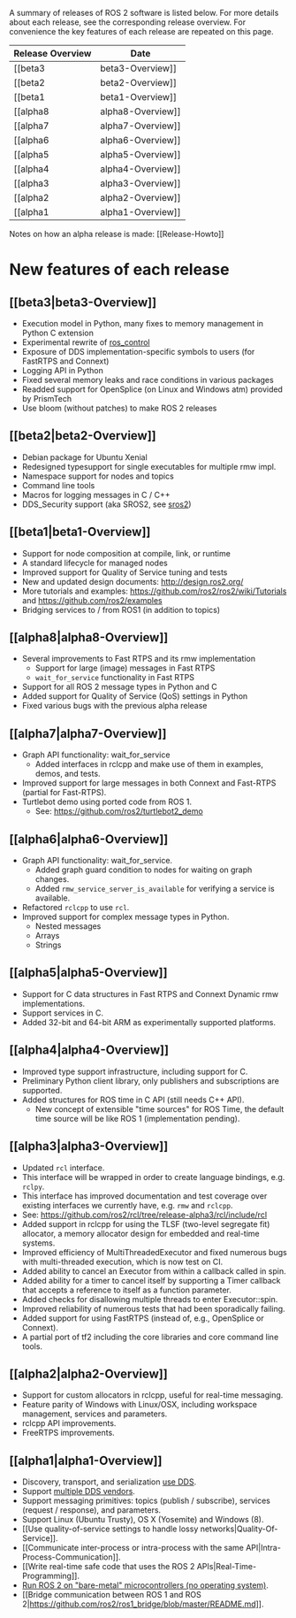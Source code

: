 A summary of releases of ROS 2 software is listed below.
For more details about each release, see the corresponding release overview.
For convenience the key features of each release are repeated on this page.

| Release Overview | Date |
| --- | --- |
| [[beta3|beta3-Overview]] | 13 September 2017 |
| [[beta2|beta2-Overview]] | 5 July 2017 |
| [[beta1|beta1-Overview]] | 19 December 2016 |
| [[alpha8|alpha8-Overview]] | 4 October 2016 |
| [[alpha7|alpha7-Overview]] | 11 July 2016 |
| [[alpha6|alpha6-Overview]] | 1 June 2016 |
| [[alpha5|alpha5-Overview]] | 5 April 2016 |
| [[alpha4|alpha4-Overview]] | 17 February 2016 |
| [[alpha3|alpha3-Overview]] | 18 December 2015 |
| [[alpha2|alpha2-Overview]] | 3 November 2015 |
| [[alpha1|alpha1-Overview]] | 31 August 2015 |

Notes on how an alpha release is made: [[Release-Howto]]


# New features of each release


## [[beta3|beta3-Overview]]
- Execution model in Python, many fixes to memory management in Python C extension
- Experimental rewrite of [ros_control](https://github.com/ros2/ros2_control)
- Exposure of DDS implementation-specific symbols to users (for FastRTPS and Connext)
- Logging API in Python
- Fixed several memory leaks and race conditions in various packages
- Readded support for OpenSplice (on Linux and Windows atm) provided by PrismTech
- Use bloom (without patches) to make ROS 2 releases


## [[beta2|beta2-Overview]]
- Debian package for Ubuntu Xenial
- Redesigned typesupport for single executables for multiple rmw impl.
- Namespace support for nodes and topics
- Command line tools
- Macros for logging messages in C / C++
- DDS_Security support (aka SROS2, see [sros2](https://github.com/ros2/sros2))


## [[beta1|beta1-Overview]]
- Support for node composition at compile, link, or runtime
- A standard lifecycle for managed nodes
- Improved support for Quality of Service tuning and tests
- New and updated design documents: http://design.ros2.org/
- More tutorials and examples: https://github.com/ros2/ros2/wiki/Tutorials and https://github.com/ros2/examples 
- Bridging services to / from ROS1 (in addition to topics)


## [[alpha8|alpha8-Overview]]
- Several improvements to Fast RTPS and its rmw implementation
  - Support for large (image) messages in Fast RTPS
  - `wait_for_service` functionality in Fast RTPS
- Support for all ROS 2 message types in Python and C
- Added support for Quality of Service (QoS) settings in Python
- Fixed various bugs with the previous alpha release


## [[alpha7|alpha7-Overview]]
- Graph API functionality: wait_for_service
  - Added interfaces in rclcpp and make use of them in examples, demos, and tests.
- Improved support for large messages in both Connext and Fast-RTPS (partial for Fast-RTPS).
- Turtlebot demo using ported code from ROS 1.
  - See: https://github.com/ros2/turtlebot2_demo


## [[alpha6|alpha6-Overview]]
- Graph API functionality: wait_for_service.
  - Added graph guard condition to nodes for waiting on graph changes.
  - Added `rmw_service_server_is_available` for verifying a service is available.
- Refactored `rclcpp` to use `rcl`.
- Improved support for complex message types in Python.
  - Nested messages
  - Arrays
  - Strings


## [[alpha5|alpha5-Overview]]
- Support for C data structures in Fast RTPS and Connext Dynamic rmw implementations.
- Support services in C.
- Added 32-bit and 64-bit ARM as experimentally supported platforms.


## [[alpha4|alpha4-Overview]]
- Improved type support infrastructure, including support for C.
- Preliminary Python client library, only publishers and subscriptions are supported.
- Added structures for ROS time in C API (still needs C++ API).
  - New concept of extensible "time sources" for ROS Time, the default time source will be like ROS 1 (implementation pending).

## [[alpha3|alpha3-Overview]]
- Updated `rcl` interface.
 - This interface will be wrapped in order to create language bindings, e.g. `rclpy`.
 - This interface has improved documentation and test coverage over existing interfaces we currently have, e.g. `rmw` and `rclcpp`.
 - See: https://github.com/ros2/rcl/tree/release-alpha3/rcl/include/rcl
- Added support in rclcpp for using the TLSF (two-level segregate fit) allocator, a memory allocator design for embedded and real-time systems.
- Improved efficiency of MultiThreadedExecutor and fixed numerous bugs with multi-threaded execution, which is now test on CI.
- Added ability to cancel an Executor from within a callback called in spin.
- Added ability for a timer to cancel itself by supporting a Timer callback that accepts a reference to itself as a function parameter.
- Added checks for disallowing multiple threads to enter Executor::spin.
- Improved reliability of numerous tests that had been sporadically failing.
- Added support for using FastRTPS (instead of, e.g., OpenSplice or Connext).
- A partial port of tf2 including the core libraries and core command line tools. 

## [[alpha2|alpha2-Overview]]
- Support for custom allocators in rclcpp, useful for real-time messaging.
- Feature parity of Windows with Linux/OSX, including workspace management, services and parameters.
- rclcpp API improvements.
- FreeRTPS improvements.

## [[alpha1|alpha1-Overview]]
- Discovery, transport, and serialization [use DDS](http://design.ros2.org/articles/ros_on_dds.html).
- Support [multiple DDS vendors](http://design.ros2.org/articles/ros_on_dds.html#vendors-and-licensing).
- Support messaging primitives: topics (publish / subscribe), services (request / response), and parameters.
- Support Linux (Ubuntu Trusty), OS X (Yosemite) and Windows (8).
- [[Use quality-of-service settings to handle lossy networks|Quality-Of-Service]].
- [[Communicate inter-process or intra-process with the same API|Intra-Process-Communication]].
- [[Write real-time safe code that uses the ROS 2 APIs|Real-Time-Programming]].
- [Run ROS 2 on "bare-metal" microcontrollers (no operating system)](https://github.com/ros2/freertps/wiki).
- [[Bridge communication between ROS 1 and ROS 2|https://github.com/ros2/ros1_bridge/blob/master/README.md]].